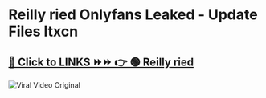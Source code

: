 
 # Reilly ried Onlyfans Leaked - Update Files ltxcn

## <h2><a href="https://clipsfans.com/Reilly_ried&ref=git">🔗 Click to LINKS ⏩⏩ 👉 🟢 Reilly ried </a></h2>

<a href="https://clipsfans.com/Reilly_ried&ref=git" rel="nofollow" data-target="animated-image.originalLink"><img src="https://i.ibb.co.com/xMMVF88/686577567.gif" alt="Viral Video Original" style="max-width: 100%; display: inline-block;" data-target="animated-image.originalImage"></a>

